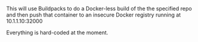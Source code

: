This will use Buildpacks to do a Docker-less build of the the specified repo and then push that container to an insecure Docker registry running at 10.1.1.10:32000

Everything is hard-coded at the moment.
